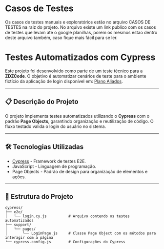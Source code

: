 # Casos de Testes

Os casos de testes manuais e exploratórios estão no arquivo CASOS DE TESTES na raiz do projeto.
No arquivo existe um link publico com os casos de testes que levam ate o google planilhas, porem os mesmos estao dentro deste arquivo também, caso fique mais fácil para se ler.


# Testes Automatizados com Cypress

Este projeto foi desenvolvido como parte de um teste técnico para a **ZDZCode**. O objetivo é automatizar cenários de teste para o ambiente fictício da aplicação de login disponível em: [Plano Aliados](https://planoaliados.com.br/portal/).

---

## 📋 Descrição do Projeto

O projeto implementa testes automatizados utilizando o **Cypress** com o padrão **Page Objects**, garantindo organização e reutilização de código. O fluxo testado valida o login do usuário no sistema.

---

## 🛠️ Tecnologias Utilizadas

- [Cypress](https://www.cypress.io/) - Framework de testes E2E.
- JavaScript - Linguagem de programação.
- Page Objects - Padrão de design para organização de elementos e ações.

---

## 🚀 Estrutura do Projeto

```plaintext
cypress/
├── e2e/
│   └── login.cy.js          # Arquivo contendo os testes automatizados
├── support/
│   └── pages/
│       └── LoginPage.js     # Classe Page Object com os métodos para interagir com a página
└── cypress.config.js        # Configurações do Cypress
